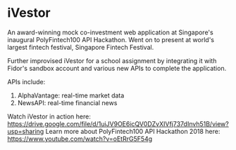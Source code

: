 # iVestor
An award-winning mock co-investment web application at Singapore's inaugural PolyFintech100 API Hackathon. Went on to present at world's largest fintech festival, Singapore Fintech Festival.

Further improvised iVestor for a school assignment by integrating it with Fidor's sandbox account and various new APIs to complete the application.

APIs include:
1. AlphaVantage: real-time market data
2. NewsAPI: real-time financial news


Watch iVestor in action here: https://drive.google.com/file/d/1uiJV9OE6icQV0DZvXIVfj737dInvh51B/view?usp=sharing
Learn more about PolyFintech100 API Hackathon 2018 here: https://www.youtube.com/watch?v=oEtRrG5F54g

